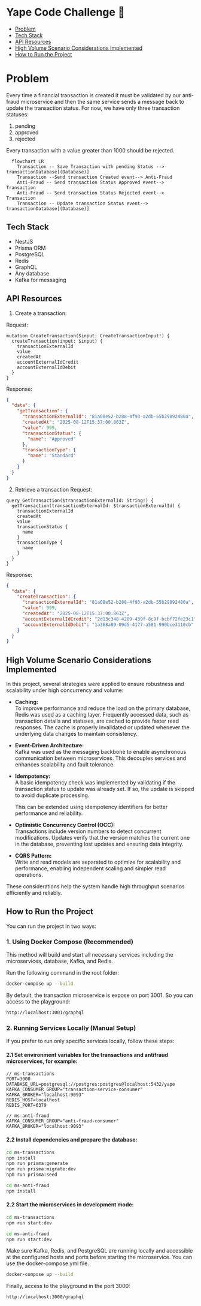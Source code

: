 # Yape Code Challenge :rocket:

- [Problem](#problem)
- [Tech Stack](#tech_stack)
- [API Resources](#api_resources)
- [High Volume Scenario Considerations Implemented](#considerations)
- [How to Run the Project](#how_to_run_the_project)

# Problem

Every time a financial transaction is created it must be validated by our anti-fraud microservice and then the same service sends a message back to update the transaction status.
For now, we have only three transaction statuses:

<ol>
  <li>pending</li>
  <li>approved</li>
  <li>rejected</li>  
</ol>

Every transaction with a value greater than 1000 should be rejected.

```mermaid
  flowchart LR
    Transaction -- Save Transaction with pending Status --> transactionDatabase[(Database)]
    Transaction --Send transaction Created event--> Anti-Fraud
    Anti-Fraud -- Send transaction Status Approved event--> Transaction
    Anti-Fraud -- Send transaction Status Rejected event--> Transaction
    Transaction -- Update transaction Status event--> transactionDatabase[(Database)]
```

## Tech Stack

- NestJS
- Prisma ORM
- PostgreSQL
- Redis
- GraphQL
- Any database
- Kafka for messaging

## API Resources

1. Create a transaction:

Request:

```gql
mutation CreateTransaction($input: CreateTransactionInput!) {
  createTransaction(input: $input) {
    transactionExternalId
    value
    createdAt
    accountExternalIdCredit
    accountExternalIdDebit
  }
}
```

Response:

```json
{
  "data": {
    "getTransaction": {
      "transactionExternalId": "81a08e52-b288-4f93-a2db-55b29892480a",
      "createdAt": "2025-08-12T15:37:00.863Z",
      "value": 999,
      "transactionStatus": {
        "name": "Approved"
      },
      "transactionType": {
        "name": "Standard"
      }
    }
  }
}
```

2. Retrieve a transaction
   Request:

```gql
query GetTransaction($transactionExternalId: String!) {
  getTransaction(transactionExternalId: $transactionExternalId) {
    transactionExternalId
    createdAt
    value
    transactionStatus {
      name
    }
    transactionType {
      name
    }
  }
}
```

Response:

```json
{
  "data": {
    "createTransaction": {
      "transactionExternalId": "81a08e52-b288-4f93-a2db-55b29892480a",
      "value": 999,
      "createdAt": "2025-08-12T15:37:00.863Z",
      "accountExternalIdCredit": "2d13c348-4209-439f-8c9f-bcbf72fe23c1",
      "accountExternalIdDebit": "1a368a89-09d5-4177-a581-990bce3110cb"
    }
  }
}
```

## High Volume Scenario Considerations Implemented

In this project, several strategies were applied to ensure robustness and scalability under high concurrency and volume:

- **Caching:**  
  To improve performance and reduce the load on the primary database, Redis was used as a caching layer. Frequently accessed data, such as transaction details and statuses, are cached to provide faster read responses. The cache is properly invalidated or updated whenever the underlying data changes to maintain consistency.

- **Event-Driven Architecture:**  
  Kafka was used as the messaging backbone to enable asynchronous communication between microservices. This decouples services and enhances scalability and fault tolerance.

- **Idempotency:**  
  A basic idempotency check was implemented by validating if the transaction status to update was already set. If so, the update is skipped to avoid duplicate processing.

  This can be extended using idempotency identifiers for better performance and reliability.

- **Optimistic Concurrency Control (OCC):**  
  Transactions include version numbers to detect concurrent modifications. Updates verify that the version matches the current one in the database, preventing lost updates and ensuring data integrity.

- **CQRS Pattern:**  
  Write and read models are separated to optimize for scalability and performance, enabling independent scaling and simpler read operations.

These considerations help the system handle high throughput scenarios efficiently and reliably.

## How to Run the Project

You can run the project in two ways:

### 1. Using Docker Compose (Recommended)

This method will build and start all necessary services including the microservices, database, Kafka, and Redis.

Run the following command in the root folder:

```bash
docker-compose up --build
```

By default, the transaction microservice is expose on port 3001. So you can access to the playground:

```bash
http://localhost:3001/graphql
```

### 2. Running Services Locally (Manual Setup)

If you prefer to run only specific services locally, follow these steps:

#### 2.1 Set environment variables for the transactions and antifraud microservices, for example:

```env
// ms-transactions
PORT=3000
DATABASE_URL=postgresql://postgres:postgres@localhost:5432/yape
KAFKA_CONSUMER_GROUP="transaction-service-consumer"
KAFKA_BROKER="localhost:9093"
REDIS_HOST=localhost
REDIS_PORT=6379
```

```env
// ms-anti-fraud
KAFKA_CONSUMER_GROUP="anti-fraud-consumer"
KAFKA_BROKER="localhost:9093"
```

#### 2.2 Install dependencies and prepare the database:

```bash
cd ms-transactions
npm install
npm run prisma:generate
npm run prisma:migrate:dev
npm run prisma:seed
```

```bash
cd ms-anti-fraud
npm install
```

#### 2.2 Start the microservices in development mode:

```bash
cd ms-transactions
npm run start:dev
```

```bash
cd ms-anti-fraud
npm run start:dev
```

Make sure Kafka, Redis, and PostgreSQL are running locally and accessible at the configured hosts and ports before starting the microservice. You can use the docker-compose.yml file.

```bash
docker-compose up --build
```

Finally, access to the playground in the port 3000:

```bash
http://localhost:3000/graphql
```

